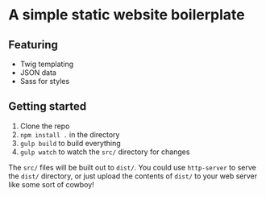 # A simple static website boilerplate

## Featuring

- Twig templating
- JSON data
- Sass for styles


## Getting started

1. Clone the repo
2. `npm install .` in the directory
3. `gulp build` to build everything
4. `gulp watch` to watch the `src/` directory for changes


The `src/` files will be built out to `dist/`. You could use `http-server` to serve the `dist/` directory, or just upload the contents of `dist/` to your web server like some sort of cowboy!